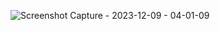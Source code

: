 ![Screenshot Capture - 2023-12-09 - 04-01-09](https://github.com/melanielaporte/toggle-buttons/assets/107901386/009e7998-76e4-4668-a712-31b672bbb620)
